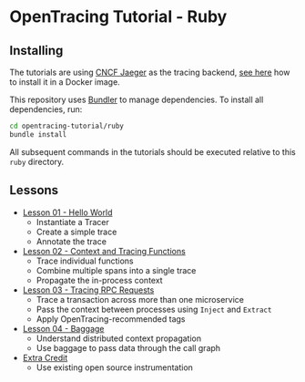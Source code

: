 # OpenTracing Tutorial - Ruby

## Installing

The tutorials are using [CNCF Jaeger](https://github.com/jaegertracing/jaeger) as the tracing backend, 
[see here](../README.md) how to install it in a Docker image.

This repository uses [Bundler](https://bundler.io/) to manage dependencies.
To install all dependencies, run:

```bash
cd opentracing-tutorial/ruby
bundle install
```

All subsequent commands in the tutorials should be executed relative to this `ruby` directory.

## Lessons

* [Lesson 01 - Hello World](./lesson01)
  * Instantiate a Tracer
  * Create a simple trace
  * Annotate the trace
* [Lesson 02 - Context and Tracing Functions](./lesson02)
  * Trace individual functions
  * Combine multiple spans into a single trace
  * Propagate the in-process context
* [Lesson 03 - Tracing RPC Requests](./lesson03)
  * Trace a transaction across more than one microservice
  * Pass the context between processes using `Inject` and `Extract`
  * Apply OpenTracing-recommended tags
* [Lesson 04 - Baggage](./lesson04)
  * Understand distributed context propagation
  * Use baggage to pass data through the call graph
* [Extra Credit](./extracredit)
  * Use existing open source instrumentation
